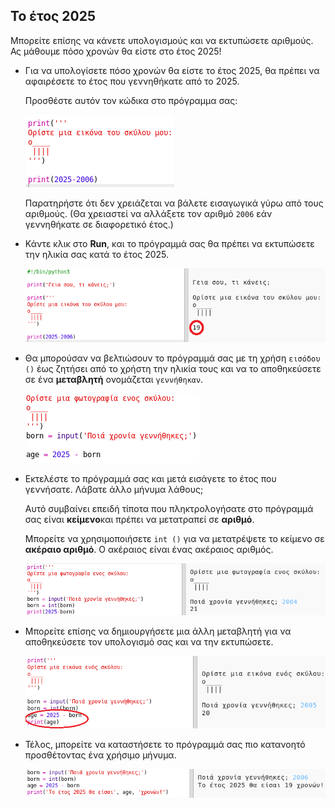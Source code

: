 ## Το έτος 2025

Μπορείτε επίσης να κάνετε υπολογισμούς και να εκτυπώσετε αριθμούς. Ας μάθουμε πόσο χρονών θα είστε στο έτος 2025!

+ Για να υπολογίσετε πόσο χρονών θα είστε το έτος 2025, θα πρέπει να αφαιρέσετε το έτος που γεννηθήκατε από το 2025.
    
    Προσθέστε αυτόν τον κώδικα στο πρόγραμμα σας:
    
    ![screenshot](images/me-calc.png)
    
    Παρατηρήστε ότι δεν χρειάζεται να βάλετε εισαγωγικά γύρω από τους αριθμούς. (Θα χρειαστεί να αλλάξετε τον αριθμό `2006` εάν γεννηθήκατε σε διαφορετικό έτος.)

+ Κάντε κλικ στο **Run**, και το πρόγραμμά σας θα πρέπει να εκτυπώσετε την ηλικία σας κατά το έτος 2025.
    
    ![screenshot](images/me-calc-run.png)

+ Θα μπορούσαν να βελτιώσουν το πρόγραμμά σας με τη χρήση `εισόδου ()` έως ζητήσει από το χρήστη την ηλικία τους και να το αποθηκεύσετε σε ένα **μεταβλητή** ονομάζεται `γεννήθηκαν`.
    
    ![screenshot](images/me-input.png)

+ Εκτελέστε το πρόγραμμά σας και μετά εισάγετε το έτος που γεννήσατε. Λάβατε άλλο μήνυμα λάθους;
    
    Αυτό συμβαίνει επειδή τίποτα που πληκτρολογήσατε στο πρόγραμμά σας είναι **κείμενο**και πρέπει να μετατραπεί σε **αριθμό**.
    
    Μπορείτε να χρησιμοποιήσετε `int ()` για να μετατρέψετε το κείμενο σε **ακέραιο αριθμό**. Ο ακέραιος είναι ένας ακέραιος αριθμός.
    
    ![screenshot](images/me-input-test.png)

+ Μπορείτε επίσης να δημιουργήσετε μια άλλη μεταβλητή για να αποθηκεύσετε τον υπολογισμό σας και να την εκτυπώσετε.
    
    ![screenshot](images/me-result-variable.png)

+ Τέλος, μπορείτε να καταστήσετε το πρόγραμμά σας πιο κατανοητό προσθέτοντας ένα χρήσιμο μήνυμα.
    
    ![screenshot](images/me-message.png)